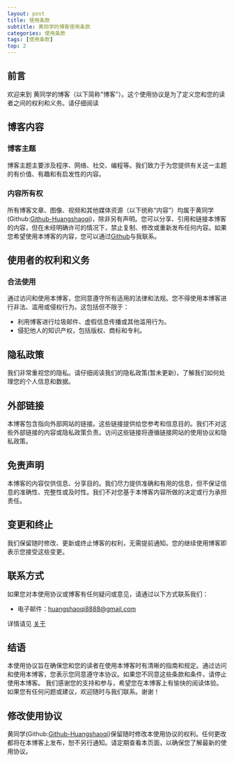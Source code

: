 ```yaml
---
layout: post
title: 使用条款
subtitle: 黄同学的博客使用条款
categories: 使用条款
tags: [使用条款]
top: 2
---
```


## 前言
欢迎来到 黄同学的博客（以下简称"博客"）。这个使用协议是为了定义您和您的读者之间的权利和义务。请仔细阅读
## 博客内容
### 博客主题
博客主题主要涉及程序、网络、社交、编程等。我们致力于为您提供有关这一主题的有价值、有趣和有启发性的内容。
### 内容所有权
所有博客文章、图像、视频和其他媒体资源（以下统称“内容”）均属于黄同学(Github:[Github-Huangshaoqi](https://github.com/Github-Huangshaoqi))，除非另有声明。您可以分享、引用和链接本博客的内容，但在未经明确许可的情况下，禁止复制、修改或重新发布任何内容。如果您希望使用本博客的内容，您可以通过[Github](https://github.com/Github-Huangshaoqi)与我联系。
## 使用者的权利和义务
### 合法使用
通过访问和使用本博客，您同意遵守所有适用的法律和法规。您不得使用本博客进行非法、滥用或侵权行为。这包括但不限于：
- 利用博客进行垃圾邮件、虚假信息传播或其他滥用行为。
- 侵犯他人的知识产权，包括版权、商标和专利。
## 隐私政策
我们非常重视您的隐私。请仔细阅读我们的隐私政策(暂未更新)，了解我们如何处理您的个人信息和数据。
## 外部链接
本博客包含指向外部网站的链接。这些链接提供给您参考和信息目的。我们不对这些外部链接的内容或隐私政策负责。访问这些链接将遵循链接网站的使用协议和隐私政策。
## 免责声明
本博客的内容仅供信息、分享目的。我们尽力提供准确和有用的信息，但不保证信息的准确性、完整性或及时性。我们不对您基于本博客内容所做的决定或行为承担责任。
## 变更和终止
我们保留随时修改、更新或终止博客的权利，无需提前通知。您的继续使用博客即表示您接受这些变更。
## 联系方式
如果您对本使用协议或博客有任何疑问或意见，请通过以下方式联系我们：
- 电子邮件：huangshaoqi8888@gmail.com

详情请见 [关于](https://github-huangshaoqi.github.io/about.html)
## 结语
本使用协议旨在确保您和您的读者在使用本博客时有清晰的指南和规定。通过访问和使用本博客，您表示您同意遵守本协议。如果您不同意这些条款和条件，请停止使用本博客。
我们感谢您的支持和参与，希望您在本博客上有愉快的阅读体验。如果您有任何问题或建议，欢迎随时与我们联系。谢谢！
## 修改使用协议
黄同学(Github:[Github-Huangshaoqi](https://github.com/Github-Huangshaoqi))保留随时修改本使用协议的权利。任何更改都将在本博客上发布，恕不另行通知。请定期查看本页面，以确保您了解最新的使用协议。
